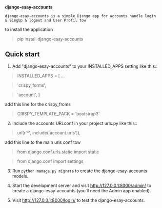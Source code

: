 
**django-esay-accounts**


 `django-esay-accounts is a simple Django app for accounts handle login & SingUp & logout and User Profil tow`

to install the application


>pip install django-esay-accounts



Quick start
-----------

1. Add "django-esay-accounts" to your INSTALLED_APPS setting like this::

>    INSTALLED_APPS = [
>        ...


>    'crispy_forms',


>    'account',
>    ]
  
  
  add this line for the crispy_froms



>	CRISPY_TEMPLATE_PACK = 'bootstrap3'

2. Include the accounts URLconf in your project urls.py like this::

>   url(r'^', include('account.urls')),
    
   add this line to the main urls conf tow
>   from django.conf.urls.static import static 


>   from django.conf import settings

 

3. Run `python manage.py migrate` to create the django-esay-accounts models.

4. Start the development server and visit http://127.0.0.1:8000/admin/
   to create a django-esay-accounts (you'll need the Admin app enabled).

5. Visit http://127.0.0.1:8000/login/ to test the  django-esay-accounts.
